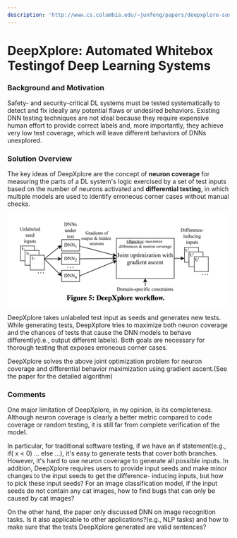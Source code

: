 ```yaml
---
description: 'http://www.cs.columbia.edu/~junfeng/papers/deepxplore-sosp17.pdf'
---
```


# DeepXplore: Automated Whitebox Testingof Deep Learning Systems

### Background and Motivation

Safety- and security-critical DL systems must be tested systematically to detect and fix ideally any potential flaws or undesired behaviors. Existing DNN testing techniques are not ideal because they require expensive human effort to provide correct labels and, more importantly, they achieve very low test coverage, which will leave different behaviors of DNNs unexplored. 

### Solution Overview 

The key ideas of DeepXplore are the concept of **neuron coverage** for measuring the parts of a DL system's logic exercised by a set of test inputs based on the number of neurons activated and **differential testing**, in which multiple models are used to identify erroneous corner cases without manual checks. 

![](../../.gitbook/assets/screen-shot-2020-03-21-at-2.35.43-am.png)

DeepXplore takes unlabeled test input as seeds and generates new tests. While generating tests, DeepXplore tries to maximize both neuron coverage and the chances of tests that cause the DNN models to behave differently\(i.e., output different labels\). Both goals are necessary for thorough testing that exposes erroneous corner cases. 

DeepXplore solves the above joint optimization problem for neuron coverage and differential behavior maximization using gradient ascent.\(See the paper for the detailed algorithm\)

### Comments

One major limitation of DeepXplore, in my opinion, is its completeness. Although neuron coverage is clearly a better metric compared to code coverage or random testing, it is still far from complete verification of the model.

In particular, for traditional software testing, if we have an if statement\(e.g., if\( x &lt; 0\) ... else ...\), it's easy to generate tests that cover both branches. However, it's hard to use neuron coverage to generate all possible inputs. In addition, DeepXplore requires users to provide input seeds and make minor changes to the input seeds to get the difference- inducing inputs, but how to pick these input seeds? For an image classification model, if the input seeds do not contain any cat images, how to find bugs that can only be caused by cat images? 

On the other hand, the paper only discussed DNN on image recognition tasks. Is it also applicable to other applications?\(e.g., NLP tasks\) and how to make sure that the tests DeepXplore generated are valid sentences?







